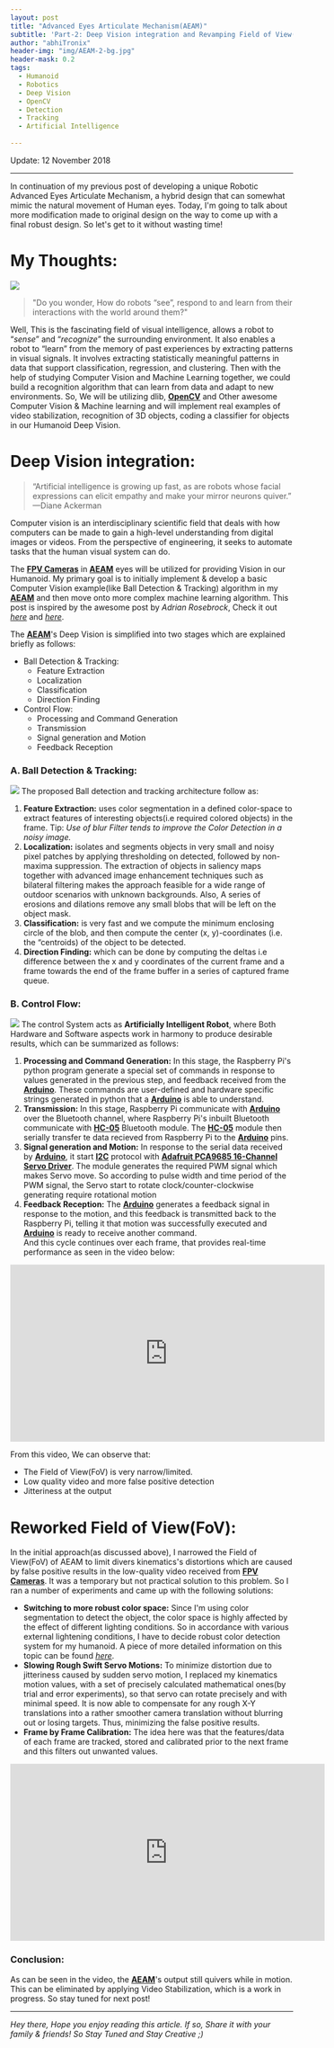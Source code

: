 ```yaml
---
layout: post
title: "Advanced Eyes Articulate Mechanism(AEAM)"
subtitle: 'Part-2: Deep Vision integration and Revamping Field of View(FoV)'
author: "abhiTronix"
header-img: "img/AEAM-2-bg.jpg"
header-mask: 0.2
tags:
  - Humanoid
  - Robotics
  - Deep Vision
  - OpenCV
  - Detection
  - Tracking
  - Artificial Intelligence
  
---
```


Update: 12 November 2018

---

In continuation of my previous post of developing a unique Robotic Advanced Eyes Articulate Mechanism, a hybrid design that can somewhat mimic the natural movement of Human eyes. Today, I'm going to talk about more modification
 made to original design on the way to come up with a final robust design. So let's get to it without wasting time!

# My Thoughts:
![](/img/in-post/manav/AEAM-2-1.jpg)
> "Do you wonder, How do robots “see”, respond to and learn from their interactions with the world around them?"  

Well, This is the fascinating field of visual intelligence, allows a robot to “*sense*” and “*recognize*” the surrounding environment. It also enables a robot to “learn” from the memory of past experiences by extracting patterns in visual signals.
It involves extracting statistically meaningful patterns in data that support classification, regression, and clustering. Then with the help of studying Computer Vision and Machine Learning together, we could build a recognition algorithm that can learn from data and adapt to new environments.
 So, We will be utilizing dlib, [**OpenCV**](https://github.com/abhiTronix/OpenCV_Raspberry_pi_TBB) and Other awesome Computer Vision & Machine learning and will implement real examples of video stabilization, recognition of 3D objects, coding a classifier for objects in our Humanoid Deep Vision.

# Deep Vision integration:

> “Artificial intelligence is growing up fast, as are robots whose facial expressions can elicit empathy and make your mirror neurons quiver.” —Diane Ackerman

Computer vision is an interdisciplinary scientific field that deals with how computers can be made to gain a  high-level understanding from digital images or videos. From the perspective of engineering, it seeks to automate tasks that the human visual system can do.  


The [**FPV Cameras**](https://www.getfpv.com/fpv/cameras.html) in [**AEAM**](https://abhitronix.github.io/2018/10/25/humanoid-AEAM-1/#designing) eyes will be utilized for providing Vision in our Humanoid. My primary goal is to initially implement & develop a basic Computer Vision example(like Ball Detection & Tracking) algorithm in my [**AEAM**](https://abhitronix.github.io/2018/10/25/humanoid-AEAM-1/#designing) and then move onto more complex machine learning algorithm. This post is inspired by the awesome post by *Adrian Rosebrock*, Check it out [*here*](https://www.pyimagesearch.com/2015/09/14/ball-tracking-with-opencv/) and [*here*](https://www.pyimagesearch.com/2015/09/21/opencv-track-object-movement/).


The [**AEAM**](https://abhitronix.github.io/2018/10/25/humanoid-AEAM-1/#designing)'s Deep Vision is simplified into two stages which are explained briefly as follows:
  * Ball Detection & Tracking:
      * Feature Extraction
      * Localization
      * Classification
      * Direction Finding
  * Control Flow:
    * Processing and Command Generation
    * Transmission
    * Signal generation and Motion
    * Feedback Reception
  

### A. Ball Detection & Tracking:
![](/img/in-post/manav/AEAM-2-2.jpg)
The proposed Ball detection and tracking architecture follow as:
1. **Feature Extraction:** uses color segmentation in a defined color-space to extract features of interesting objects(i.e required colored objects) in the frame. Tip: *Use of blur Filter tends to improve the Color Detection in a noisy image.* 
2. **Localization:** isolates and segments objects in very small and noisy pixel patches by applying thresholding on detected, followed by non-maxima suppression. The extraction of objects in saliency maps together with advanced image enhancement techniques such as bilateral filtering makes the approach feasible for a wide range of outdoor scenarios with unknown backgrounds. Also, A series of erosions and dilations remove any small blobs that will be left on the object mask.
3. **Classification:** is very fast and we compute the minimum enclosing circle of the blob, and then compute the center (x, y)-coordinates (i.e. the “centroids) of the object to be detected.
4. **Direction Finding:** which can be done by computing the deltas i.e difference between the x and y coordinates of the current frame and a frame towards the end of the frame buffer in a series of captured frame queue. 


### B. Control Flow:  
![](/img/in-post/manav/AEAM-2-3.jpg)
The control System acts as **Artificially Intelligent Robot**, where Both Hardware and Software aspects work in harmony to produce desirable results, which can be summarized as follows:
1. **Processing and Command Generation:** In this stage, the Raspberry Pi's python program generate a special set of commands in response to values generated in the previous step, and feedback received from the [**Arduino**](https://store.arduino.cc/usa/arduino-uno-rev3). These commands are user-defined and hardware specific strings generated in python that a [**Arduino**](https://store.arduino.cc/usa/arduino-uno-rev3) is able to understand. 
2. **Transmission:** In this stage, Raspberry Pi communicate with [**Arduino**](https://store.arduino.cc/usa/arduino-uno-rev3) over the Bluetooth channel, where Raspberry Pi's inbuilt Bluetooth communicate with [**HC-05**](https://wiki.eprolabs.com/index.php?title=Bluetooth_Module_HC-05)  Bluetooth module. The [**HC-05**](https://wiki.eprolabs.com/index.php?title=Bluetooth_Module_HC-05)  module then serially transfer te data recieved from Raspberry Pi to the [**Arduino**](https://store.arduino.cc/usa/arduino-uno-rev3) pins.
3. **Signal generation and Motion:** In response to the serial data received by [**Arduino**](https://store.arduino.cc/usa/arduino-uno-rev3), it start [**I2C**](https://www.elprocus.com/i2c-bus-protocol-tutorial-interface-applications/)  protocol with [**Adafruit PCA9685 16-Channel Servo Driver**](https://learn.adafruit.com/16-channel-pwm-servo-driver?view=all). The module generates the required PWM signal which makes Servo move. So according to pulse width and time period of the PWM signal, the Servo start to rotate clock/counter-clockwise generating require rotational motion
4. **Feedback Reception:** The [**Arduino**](https://store.arduino.cc/usa/arduino-uno-rev3) generates a feedback signal in response to the motion, and this feedback is transmitted back to the Raspberry Pi, telling it that motion was successfully executed and [**Arduino**](https://store.arduino.cc/usa/arduino-uno-rev3) is ready to receive another command.  
    And this cycle continues over each frame, that provides real-time performance as seen in the video below:

<iframe width="560" height="315" src="https://www.youtube.com/embed/1efCJBKpQ1I" frameborder="0" allow="accelerometer; autoplay; encrypted-media; gyroscope; picture-in-picture" allowfullscreen></iframe>

From this video, We can observe that:
- The Field of View(FoV) is very narrow/limited.
- Low quality video and more false positive detection
- Jitteriness at the output 	

# Reworked Field of View(FoV):
In the initial approach(as discussed above), I narrowed the Field of View(FoV) of AEAM to limit divers kinematics's distortions which are caused by false positive results in the low-quality video received from [**FPV Cameras**](https://www.getfpv.com/fpv/cameras.html). It was a temporary but not practical solution to this problem. So I ran a number of experiments and came up with the following solutions:
* **Switching to more robust color space:** Since I'm using color segmentation to detect the object, the color space is highly affected by the effect of different lighting conditions. So in accordance with various external lightening conditions, I have to decide robust color detection system for my humanoid. A piece of more detailed information on this topic can be found [*here*](https://www.learnopencv.com/color-spaces-in-opencv-cpp-python/).
* **Slowing Rough Swift Servo Motions:** To minimize distortion due to jitteriness caused by sudden servo motion, I replaced my kinematics motion values, with a set of precisely calculated mathematical ones(by trial and error experiments), so that servo can rotate precisely and with minimal speed. It is now able to compensate for any rough X-Y translations into a rather smoother camera translation without blurring out or losing targets. Thus, minimizing the false positive results. 
* **Frame by Frame Calibration:** The idea here was that the features/data of each frame are tracked, stored and calibrated prior to the next frame and this filters out unwanted values.

<iframe width="560" height="315" src="https://www.youtube.com/embed/HTxZ2Rk8wgM" frameborder="0" allow="accelerometer; autoplay; encrypted-media; gyroscope; picture-in-picture" allowfullscreen></iframe>

### Conclusion: 
As can be seen in the video, the [**AEAM**](https://abhitronix.github.io/2018/10/25/humanoid-AEAM-1/#designing)'s output still quivers while in motion. This can be eliminated by applying Video Stabilization, which is a work in progress. So stay tuned for next post!

---

*Hey there, Hope you enjoy reading this article. If so, Share it with your family & friends! So Stay Tuned and Stay Creative ;)*
